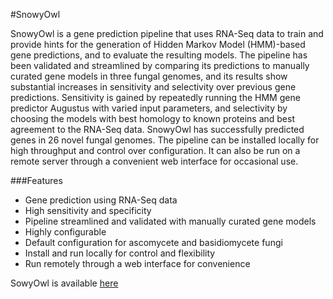 #SnowyOwl

SnowyOwl is a gene prediction pipeline that uses RNA-Seq data to train and provide hints for the generation of Hidden Markov Model (HMM)-based gene predictions, and to evaluate the resulting models. The pipeline has been validated and streamlined by comparing its predictions to manually curated gene models in three fungal genomes, and its results show substantial increases in sensitivity and selectivity over previous gene predictions. Sensitivity is gained by repeatedly running the HMM gene predictor Augustus with varied input parameters, and selectivity by choosing the models with best homology to known proteins and best agreement to the RNA-Seq data. SnowyOwl has successfully predicted genes in 26 novel fungal genomes.
The pipeline can be installed locally for high throughput and control over configuration. It can also be run on a remote server through a convenient web interface for occasional use.

###Features

- Gene prediction using RNA-Seq data
- High sensitivity and specificity
- Pipeline streamlined and validated with manually curated gene models
- Highly configurable
- Default configuration for ascomycete and basidiomycete fungi
- Install and run locally for control and flexibility
- Run remotely through a web interface for convenience

SowyOwl is available [here](http://sourceforge.net/projects/snowyowl/)